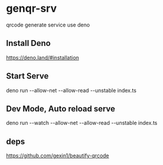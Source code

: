 # genqr-srv
qrcode generate service use deno

## Install Deno
https://deno.land/#installation

## Start Serve
deno run --allow-net --allow-read --unstable index.ts

## Dev Mode, Auto reload serve
deno run --watch --allow-net --allow-read --unstable index.ts

## deps
https://github.com/gexin1/beautify-qrcode
